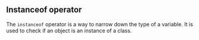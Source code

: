## Instanceof operator


The `instanceof` operator is a way to narrow down the type of a variable. It is used to check if an object is an instance of a class.